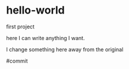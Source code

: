 # hello-world
first project



here I can write anything I want.

I change something here away from the original

#commit
